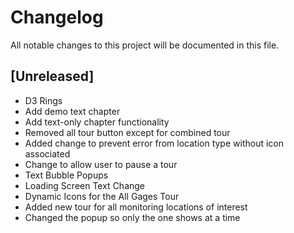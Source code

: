 # Changelog
All notable changes to this project will be documented in this file.

## [Unreleased]
- D3 Rings
- Add demo text chapter
- Add text-only chapter functionality
- Removed all tour button except for combined tour
- Added change to prevent error from location type without icon associated
- Change to allow user to pause a tour
- Text Bubble Popups
- Loading Screen Text Change
- Dynamic Icons for the All Gages Tour
- Added new tour for all monitoring locations of interest
- Changed the popup so only the one shows at a time

